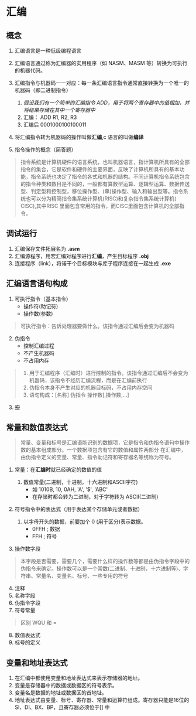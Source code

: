 # 汇编

## 概念
1. 汇编语言是一种低级编程语言
2. 汇编语言通过称为汇编器的实用程序（如 NASM、MASM 等）转换为可执行的机器代码。
3. 汇编指令与机器码一一对应：每一条汇编语言指令通常直接转换为一个唯一的机器码（即二进制指令）
    1. *假设我们有一个简单的汇编指令 ADD，用于将两个寄存器中的值相加，并将结果存储在其中一个寄存器中*
    2. 汇编： ADD R1, R2, R3
    3. 汇编后 0001000100100011

4. 将汇编指令转为机器码的操作叫做**汇编**,c 语言的叫做**编译**
5. 指令操作的概念（简答题）
> 指令系统是计算机硬件的语言系统，也叫机器语言，指计算机所具有的全部指令的集合，它是软件和硬件的主要界面，反映了计算机所具有的基本功能，指令系统也决定了指令的各式和机器的结构。不同计算机指令系统包含的指令种类和数目是不同的，一般都有算数型运算、逻辑型运算、数据传送型、判定型和控制型，移位操作型、(串)操作型、输入和输出型等。指令系统也可以分为精简指令集系统计算机(RISC)和复杂指令集系统计算机( CISC),其中RISC 里面包含常用的指令，而CISC里面包含计算机的全部指令。

## 调试运行
1. 汇编保存文件拓展名为 **.asm**
2. 汇编源程序，用宏汇编对程序进行**汇编**，产生目标程序 **.obj**
3. 连接程序（link），将诺干个目标模块与库子程序连接在一起生成 **.exe**

## 汇编语言语句构成
1. 可执行指令（基本指令）
    * 操作符(助记符)
    * 操作数(参数)
> 可执行指令：告诉处理器要做什么。该指令通过汇编后会变为机器码  
> 
2. 伪指令
    * 控制汇编过程
    * 不产生机器码
    * 不占用内存
> 1. 用于汇编程序（汇编时）进行控制的指令。该指令通过汇编后不会变为机器码，该指令不经历汇编流程，而是在汇编前执行  
> 2. 伪指令本身不产生对应的机器目标码，不占用内存空间
> 3. 语句构成：[名称] 伪指令 操作数[,操作数,...]
3. ~~宏~~

## 常量和数值表达式
> 常量、变量和标号是汇编语能识别的数据项，它是指令和伪指令语句中操作数的基本组成部分。一个数据项包含有它的数值和属性两部分
> 在汇编中，由伪指令定义的变量、常量、指令助记符和寄存器名等统称为符号。

1. 常量：在**汇编时**就已经确定的数值的值
    1. 数值常量(二进制，十进制，十六进制和ASCII字符)
        * 如 1010B, 10, 0AH, 'A', '$', 'ABC'
        * 在存储时都会转为二进制，对于字符转为 ASCII(二进制)
2. 符号指令中的表达式（用于表达某个存储单元或者数据）
    1. 以字母开头的数据，前要加个 0 (用于区分)表示数据。
        * 0FFH ; 数据
        * FFH  ; 符号

3. 操作数字段
> 本字段是否需要，需要几个，需要什么样的操作数等都是由伪指令字段中的伪指令来确定。操作数可以是一个常数(二进制、十进制，十六进制等)、字符串、常量名、变量名、标号、一些专用的符号 
4. 注释
5. 名称字段
6. 伪指令字段
7. 符号常量
> 区别 WQU 和 =
8. 数值表达式
9. 标号的定义

## 变量和地址表达式
1. 在汇编中都使用变量和地址表达式来表示存储器的地址。
2. 变量是存储器中的数据或数据区的符号表示。
3. 变量名是数据的地址或数据区的首地址。
4. 地址表达式由变量、标号、寄存器、常量和运算符组成。寄存器只能是16位的SI、DI、BX、BP，且寄存器必须位于[] 中